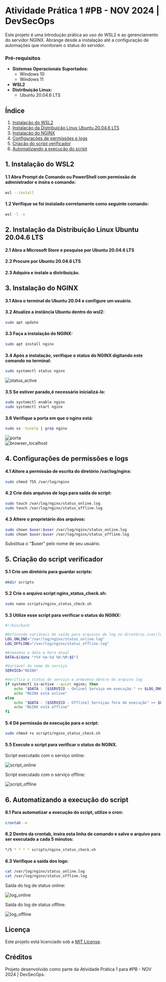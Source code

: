 # Atividade Prática 1 #PB - NOV 2024 | DevSecOps

Este projeto é uma introdução prática ao uso do WSL2 e ao gerenciamento do servidor NGINX. Abrange desde a instalação até a configuração de automações que monitoram o status do servidor.


### Pré-requisitos
- **Sistemas Operacionais Suportados:**  
  - Windows 10  
  - Windows 11
- **WSL2**
- **Distribuição Linux:**  
  - Ubuntu 20.04.6 LTS


## Índice

 1. [Instalação do WSL2](#1-instalação-do-wsl2)
 2. [Instalação da Distribuição Linux Ubuntu 20.04.6 LTS](#2-instalação-da-distribuição-linux-ubuntu-20046-lts)
 3. [Instalação do NGINX](#3-instalação-do-nginx)
 4. [Configurações de permissões e logs](#4-configurações-de-permissões-e-logs)
 5. [Criação do script verificador](#5-criação-do-script-verificador)
 6. [Automatizando a execução do script](#6-automatizando-a-execução-do-script)

## 1. Instalação do WSL2
#### 1.1 Abra Prompt de Comando ou PowerShell com permissão de admnistrador e insira o comando:
```bash
wsl --install
```   
#### 1.2 Verifique se foi instalado corretamente como seguinte comando: 
```bash
wsl -l -v
```  
## 2. Instalação da Distribuição Linux Ubuntu 20.04.6 LTS
#### 2.1 Abra a Microsoft Store e pesquise por Ubuntu 20.04.6 LTS
#### 2.2 Procure por Ubuntu 20.04.6 LTS
#### 2.3 Adquira e instale a distribuição.

## 3. Instalação do NGINX 
#### 3.1 Abra o terminal do Ubuntu 20.04 e configure um usuário.
#### 3.2 Atualize a instância Ubuntu dentro do wsl2:
```bash
sudo apt update
```  
    
#### 3.3 Faça a instalação do NGINX:
```bash
sudo apt install nginx
```  
    
#### 3.4 Após a instalação, verifique o status do NGINX digitando este comando no terminal:
```bash
sudo systemctl status nginx
```  
![status_active](https://github.com/user-attachments/assets/1d02b512-0f96-4c4d-8b3d-68f4ef72978e)

#### 3.5 Se estiver parado,é necessário inicializá-lo:
```bash
sudo systemctl enable nginx
sudo systemctl start nginx
```  
    
#### 3.6 Verifique a porta em que o nginx está:
```bash
sudo ss -tunelp | grep nginx
```  
![porta](https://github.com/user-attachments/assets/fed9774d-7d1d-4253-89eb-b2b0547bc58b)    
![browser_localhost](https://github.com/user-attachments/assets/51b410c3-25cd-407b-9de7-b5c88d73720f)
## 4. Configurações de permissões e logs
#### 4.1 Altere a permissão de escrita do diretório /var/log/nginx:
```bash
sudo chmod 755 /var/log/nginx
```  
    
#### 4.2 Crie dois arquivos de logs para saída do script:
```bash
sudo touch /var/log/nginx/status_online.log
sudo touch /var/log/nginx/status_offline.log
```  

#### 4.3 Altere o proprietário dos arquivos:
```bash
sudo chown $user:$user /var/log/nginx/status_online.log
sudo chown $user:$user /var/log/nginx/status_offline.log
```  

Substitua o "$user" pelo nome de seu usuário.
## 5. Criação do script verificador
#### 5.1 Crie um diretório para guardar scripts:
```bash
mkdir scripts
```  
    
#### 5.2 Crie o arquivo script nginx_status_check.sh:
```bash
sudo nano scripts/nginx_status_check.sh
```  
    
#### 5.3 Utilize esse script para verificar o status do NGINX:
```bash
#!/bin/bash

#Definindo variáveis de saída para arquivos de log no diretório /var/log/nginx/
LOG_ONLINE="/var/log/nginx/status_online.log"
LOG_OFFLINE="/var/log/nginx/status_offline.log"

#Armazena a data e hora atual
DATA=$(date "+%Y-%m-%d %H:%M:$S")

#Variável do nome do serviço
SERVICO="NGINX"

#Verifica o status do serviço e armazena dentro do arquivo log
if systemctl is-active --quiet nginx; then
	echo "$DATA : [$SERVICO - Online] Serviço em execução." >> $LOG_ONLINE
	echo "NGINX está online"
else
	echo "$DATA : [$SERVICO - Offline] Serviçao fora de execução" >> $LOG_OFFLINE
	echo "NGINX está offline"
fi
```

#### 5.4 Dê permissão de execução para o script:
```bash
sudo chmod +x scripts/nginx_status_check.sh
```

#### 5.5 Execute o script para verificar o status do NGINX.
Script executado com o serviço online:

![script_online](https://github.com/user-attachments/assets/d5f36558-a848-4f28-8052-acb6fd6cb3ea)

Script executado com o serviço offline:

![script_offline](https://github.com/user-attachments/assets/a73326b0-a20a-40c5-b37e-a307c7f9cbed)

## 6. Automatizando a execução do script
#### 6.1 Para automatizar a execução do script, utilize o cron:
```bash
crontab -e
```     
#### 6.2 Dentro da crontab, insira esta linha de comando e salve o arquivo para ser executado a cada 5 minutos:
```bash
*/5 * * * * scripts/nginx_status_check.sh
```  
#### 6.3 Verifique a saída dos logs:

```bash
cat /var/log/nginx/status_online.log
cat /var/log/nginx/status_offline.log
```
Saída do log de status online:

![log_online](https://github.com/user-attachments/assets/bbcbe85e-242c-4df8-831a-891bd76f45f6)

Saída do log de status offline:

![log_offline](https://github.com/user-attachments/assets/0655adb5-76ba-456b-8338-2761b74dba2d)

## Licença
Este projeto está licenciado sob a [MIT License](LICENSE).

## Créditos
Projeto desenvolvido como parte da Atividade Prática 1 para #PB - NOV 2024 | DevSecOps.

